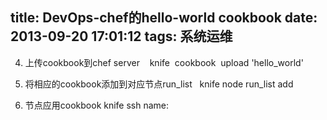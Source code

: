 title: DevOps-chef的hello-world cookbook
date: 2013-09-20 17:01:12
tags: 系统运维
---


	

	

4. 上传cookbook到chef server
   knife  cookbook  upload 'hello_world'

5. 将相应的cookbook添加到对应节点run_list
  knife node run_list add 
	

7. 节点应用cookbook
knife ssh name:
		
	
		
	